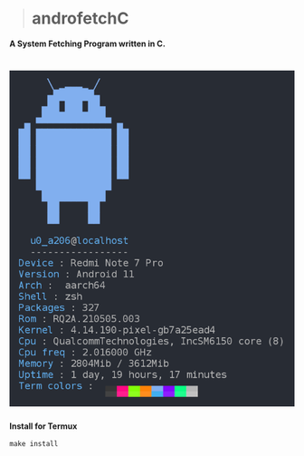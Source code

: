> # androfetchC
**A System Fetching Program written in C.**

<h1 align="center">
  <img src="/images/preview.png" alt="Preview" />
</h1>

**Install for Termux**

```
make install
```
